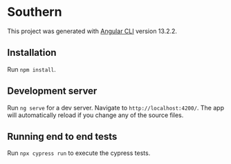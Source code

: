 # Southern

This project was generated with [Angular CLI](https://github.com/angular/angular-cli) version 13.2.2.

## Installation

Run `npm install`.

## Development server

Run `ng serve` for a dev server. Navigate to `http://localhost:4200/`. The app will automatically reload if you change any of the source files.

## Running end to end tests

Run `npx cypress run` to execute the cypress tests.

